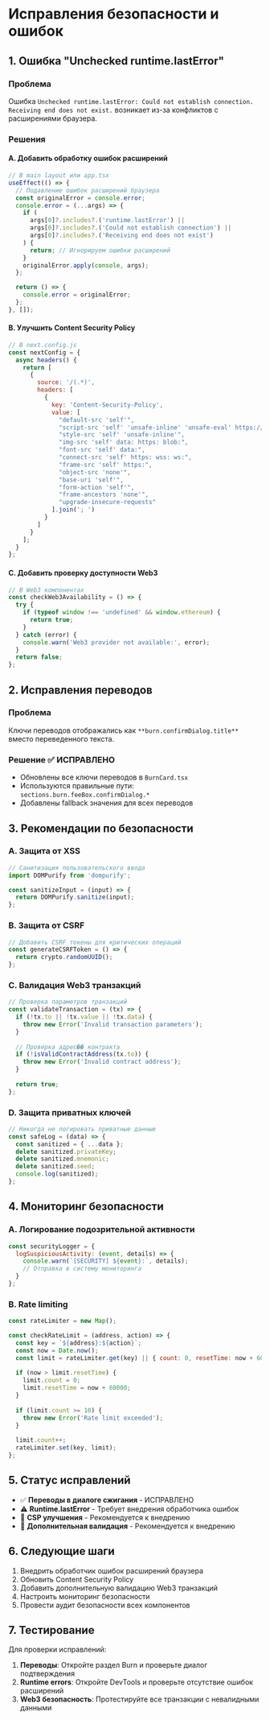 # Исправления безопасности и ошибок

## 1. Ошибка "Unchecked runtime.lastError"

### Проблема
Ошибка `Unchecked runtime.lastError: Could not establish connection. Receiving end does not exist.` возникает из-за конфликтов с расширениями браузера.

### Решения

#### A. Добавить обработку ошибок расширений
```javascript
// В main layout или app.tsx
useEffect(() => {
  // Подавление ошибок расширений браузера
  const originalError = console.error;
  console.error = (...args) => {
    if (
      args[0]?.includes?.('runtime.lastError') ||
      args[0]?.includes?.('Could not establish connection') ||
      args[0]?.includes?.('Receiving end does not exist')
    ) {
      return; // Игнорируем ошибки расширений
    }
    originalError.apply(console, args);
  };

  return () => {
    console.error = originalError;
  };
}, []);
```

#### B. Улучшить Content Security Policy
```javascript
// В next.config.js
const nextConfig = {
  async headers() {
    return [
      {
        source: '/(.*)',
        headers: [
          {
            key: 'Content-Security-Policy',
            value: [
              "default-src 'self'",
              "script-src 'self' 'unsafe-inline' 'unsafe-eval' https://vercel.live",
              "style-src 'self' 'unsafe-inline'",
              "img-src 'self' data: https: blob:",
              "font-src 'self' data:",
              "connect-src 'self' https: wss: ws:",
              "frame-src 'self' https:",
              "object-src 'none'",
              "base-uri 'self'",
              "form-action 'self'",
              "frame-ancestors 'none'",
              "upgrade-insecure-requests"
            ].join('; ')
          }
        ]
      }
    ];
  }
};
```

#### C. Добавить проверку доступности Web3
```javascript
// В Web3 компонентах
const checkWeb3Availability = () => {
  try {
    if (typeof window !== 'undefined' && window.ethereum) {
      return true;
    }
  } catch (error) {
    console.warn('Web3 provider not available:', error);
  }
  return false;
};
```

## 2. Исправления переводов

### Проблема
Ключи переводов отображались как `**burn.confirmDialog.title**` вместо переведенного текста.

### Решение ✅ ИСПРАВЛЕНО
- Обновлены все ключи переводов в `BurnCard.tsx`
- Используются правильные пути: `sections.burn.feeBox.confirmDialog.*`
- Добавлены fallback значения для всех переводов

## 3. Рекомендации по безопасности

### A. Защита от XSS
```javascript
// Санитизация пользовательского ввода
import DOMPurify from 'dompurify';

const sanitizeInput = (input) => {
  return DOMPurify.sanitize(input);
};
```

### B. Защита от CSRF
```javascript
// Добавить CSRF токены для критических операций
const generateCSRFToken = () => {
  return crypto.randomUUID();
};
```

### C. Валидация Web3 транзакций
```javascript
// Проверка параметров транзакций
const validateTransaction = (tx) => {
  if (!tx.to || !tx.value || !tx.data) {
    throw new Error('Invalid transaction parameters');
  }
  
  // Проверка адрес�� контракта
  if (!isValidContractAddress(tx.to)) {
    throw new Error('Invalid contract address');
  }
  
  return true;
};
```

### D. Защита приватных ключей
```javascript
// Никогда не логировать приватные данные
const safeLog = (data) => {
  const sanitized = { ...data };
  delete sanitized.privateKey;
  delete sanitized.mnemonic;
  delete sanitized.seed;
  console.log(sanitized);
};
```

## 4. Мониторинг безопасности

### A. Логирование подозрительной активности
```javascript
const securityLogger = {
  logSuspiciousActivity: (event, details) => {
    console.warn(`[SECURITY] ${event}:`, details);
    // Отправка в систему мониторинга
  }
};
```

### B. Rate limiting
```javascript
const rateLimiter = new Map();

const checkRateLimit = (address, action) => {
  const key = `${address}:${action}`;
  const now = Date.now();
  const limit = rateLimiter.get(key) || { count: 0, resetTime: now + 60000 };
  
  if (now > limit.resetTime) {
    limit.count = 0;
    limit.resetTime = now + 60000;
  }
  
  if (limit.count >= 10) {
    throw new Error('Rate limit exceeded');
  }
  
  limit.count++;
  rateLimiter.set(key, limit);
};
```

## 5. Статус исправлений

- ✅ **Переводы в диалоге сжигания** - ИСПРАВЛЕНО
- ⚠️ **Runtime.lastError** - Требует внедрения обработчика ошибок
- 🔄 **CSP улучшения** - Рекомендуется к внедрению
- 🔄 **Дополнительная валидация** - Рекомендуется к внедрению

## 6. Следующие шаги

1. Внедрить обработчик ошибок расширений браузера
2. Обновить Content Security Policy
3. Добавить дополнительную валидацию Web3 транзакций
4. Настроить мониторинг безопасности
5. Провести аудит безопасности всех компонентов

## 7. Тестирование

Для проверки исправлений:

1. **Переводы**: Откройте раздел Burn и проверьте диалог подтверждения
2. **Runtime errors**: Откройте DevTools и проверьте отсутствие ошибок расширений
3. **Web3 безопасность**: Протестируйте все транзакции с невалидными данными